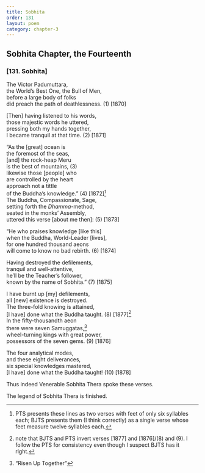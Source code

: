```yaml
---
title: Sobhita
order: 131
layout: poem
category: chapter-3
---
```


## Sobhita Chapter, the Fourteenth

### \[131. Sobhita\]

The Victor Padumuttara,  
the World’s Best One, the Bull of Men,  
before a large body of folks  
did preach the path of deathlessness. (1) \[1870\]

\[Then\] having listened to his words,  
those majestic words he uttered,  
pressing both my hands together,  
I became tranquil at that time. (2) \[1871\]

“As the \[great\] ocean is  
the foremost of the seas,  
\[and\] the rock-heap Meru  
is the best of mountains, (3)  
likewise those \[people\] who  
are controlled by the heart  
approach not a tittle  
of the Buddha’s knowledge.” (4) \[1872\][^1]  
The Buddha, Compassionate, Sage,  
setting forth the *Dhamma*-method,  
seated in the monks’ Assembly,  
uttered this verse \[about me then\]: (5) \[1873\]

“He who praises knowledge \[like this\]  
when the Buddha, World-Leader \[lives\],  
for one hundred thousand aeons  
will come to know no bad rebirth. (6) \[1874\]

Having destroyed the defilements,  
tranquil and well-attentive,  
he’ll be the Teacher’s follower,  
known by the name of Sobhita.” (7) \[1875\]

I have burnt up \[my\] defilements,  
all \[new\] existence is destroyed.  
The three-fold knowing is attained,  
\[I have\] done what the Buddha taught. (8) \[1877\][^2]  
In the fifty-thousandth aeon  
there were seven Samuggatas,[^3]  
wheel-turning kings with great power,  
possessors of the seven gems. (9) \[1876\]

The four analytical modes,  
and these eight deliverances,  
six special knowledges mastered,  
\[I have\] done what the Buddha taught! (10) \[1878\]

Thus indeed Venerable Sobhita Thera spoke these verses.

The legend of Sobhita Thera is finished.

[^1]: PTS presents these lines as two verses with feet of only six syllables each; BJTS presents them (I think correctly) as a single verse whose feet measure twelve syllables each.

[^2]: note that BJTS and PTS invert verses \[1877\] and \[1876\]/(8) and (9). I follow the PTS for consistency even though I suspect BJTS has it right.

[^3]: “Risen Up Together”
